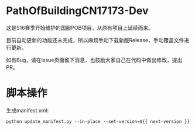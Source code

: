 # PathOfBuildingCN17173-Dev
 
这是S16赛季开始维护的国服POB项目，从原有项目上延续而来。

目前自动更新的功能还未完成，所以麻烦手动下载新版Release，手动覆盖文件进行更新。

如有Bug，请在Issue页面留下消息，也鼓励大家自己在代码中做出修改，提出PR。

# 脚本操作

生成manifest.xml:

    python update_manifest.py --in-place --set-version=${{ next-version }}